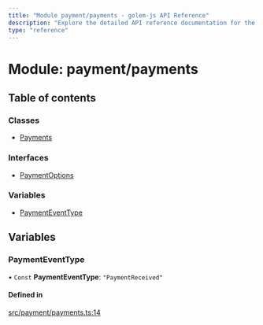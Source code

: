 ```yaml
---
title: "Module payment/payments - golem-js API Reference"
description: "Explore the detailed API reference documentation for the Module payment/payments within the golem-js SDK for the Golem Network."
type: "reference"
---
```

# Module: payment/payments

## Table of contents

### Classes

- [Payments](../classes/payment_payments.Payments)

### Interfaces

- [PaymentOptions](../interfaces/payment_payments.PaymentOptions)

### Variables

- [PaymentEventType](payment_payments#paymenteventtype)

## Variables

### PaymentEventType

• `Const` **PaymentEventType**: ``"PaymentReceived"``

#### Defined in

[src/payment/payments.ts:14](https://github.com/golemfactory/golem-js/blob/ecc063e/src/payment/payments.ts#L14)
